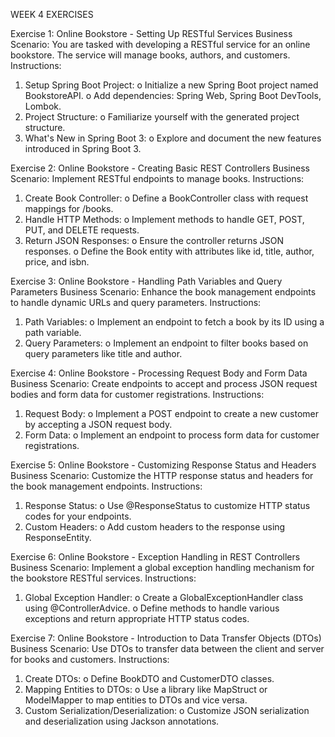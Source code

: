 WEEK 4 EXERCISES 

Exercise 1: Online Bookstore - Setting Up RESTful Services
Business Scenario: 
You are tasked with developing a RESTful service for an online bookstore. The service will manage books, authors, and customers.
Instructions:
1.	Setup Spring Boot Project:
o	Initialize a new Spring Boot project named BookstoreAPI.
o	Add dependencies: Spring Web, Spring Boot DevTools, Lombok.
2.	Project Structure:
o	Familiarize yourself with the generated project structure.
3.	What's New in Spring Boot 3:
o	Explore and document the new features introduced in Spring Boot 3.

Exercise 2: Online Bookstore - Creating Basic REST Controllers
Business Scenario: 
Implement RESTful endpoints to manage books.
Instructions:
1.	Create Book Controller:
o	Define a BookController class with request mappings for /books.
2.	Handle HTTP Methods:
o	Implement methods to handle GET, POST, PUT, and DELETE requests.
3.	Return JSON Responses:
o	Ensure the controller returns JSON responses.
o	Define the Book entity with attributes like id, title, author, price, and isbn.

Exercise 3: Online Bookstore - Handling Path Variables and Query Parameters
Business Scenario: 
Enhance the book management endpoints to handle dynamic URLs and query parameters.
Instructions:
1.	Path Variables:
o	Implement an endpoint to fetch a book by its ID using a path variable.
2.	Query Parameters:
o	Implement an endpoint to filter books based on query parameters like title and author.

Exercise 4: Online Bookstore - Processing Request Body and Form Data
Business Scenario: 
Create endpoints to accept and process JSON request bodies and form data for customer registrations.
Instructions:
1.	Request Body:
o	Implement a POST endpoint to create a new customer by accepting a JSON request body.
2.	Form Data:
o	Implement an endpoint to process form data for customer registrations.

Exercise 5: Online Bookstore - Customizing Response Status and Headers
Business Scenario: 
Customize the HTTP response status and headers for the book management endpoints.
Instructions:
1.	Response Status:
o	Use @ResponseStatus to customize HTTP status codes for your endpoints.
2.	Custom Headers:
o	Add custom headers to the response using ResponseEntity.

Exercise 6: Online Bookstore - Exception Handling in REST Controllers
Business Scenario: 
Implement a global exception handling mechanism for the bookstore RESTful services.
Instructions:
1.	Global Exception Handler:
o	Create a GlobalExceptionHandler class using @ControllerAdvice.
o	Define methods to handle various exceptions and return appropriate HTTP status codes.

Exercise 7: Online Bookstore - Introduction to Data Transfer Objects (DTOs)
Business Scenario: 
Use DTOs to transfer data between the client and server for books and customers.
Instructions:
1.	Create DTOs:
o	Define BookDTO and CustomerDTO classes.
2.	Mapping Entities to DTOs:
o	Use a library like MapStruct or ModelMapper to map entities to DTOs and vice versa.
3.	Custom Serialization/Deserialization:
o	Customize JSON serialization and deserialization using Jackson annotations.
